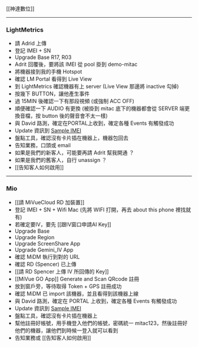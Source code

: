 [[神達數位]]

---

### LightMetrics
- 請 Adrid 上傳
- 登記 IMEI + SN
- Upgrade Base R17, R03
- Adrit 回覆後，要將該 IMEI 從 pool 掛到 demo-mitac
- 將機器接到我的手機 Hotspot
- 確認 LM Portal 看得到 Live View
- 到 LightMetrics 確認機器有上 server (Live View 那邊將 inactive 勾掉)
- 按幾下 BUTTON，讓他產生事件
- 過 15MIN 後確認一下有那段視頻 (或強制 ACC OFF)
- 順便確認一下 AUDIO 有更換 (被掛到 mitac 底下的機器都會從 SERVER 端更換音檔，按 button 後的聲音會不太一樣)
- 與 David 路測，確定在PORTAL上收到，確定各種 Events 有觸發成功
- Update 資訊到 [Sample IMEI](https://docs.google.com/spreadsheets/d/1b-vdVmNpRJRRcMJKQ6YLuKp7PbTOslTs/edit?usp=sharing&ouid=112782493369308983971&rtpof=true&sd=true)
- 盤點工具，確認沒有卡片插在機器上，機器包回去
- 告知業務，口頭或 email
- 如果是我們的新客人，可能要再請 Adrit 幫我開通 ？
- 如果是我們的舊客人，自行 unassign ？
- [[告知客人如何啟用]]

---

### Mio
- [[請 MiVueCloud RD 加裝置]]
- 登記 IMEI + SN + Wifi Mac (先將 WIFI 打開，再去 about this phone 裡找就有)
- 若確定要IV，要先 [[跟IV窗口申請AI Key]]
- Upgrade Base
- Upgrade Region
- Upgrade ScreenShare App
- Upgrade Gemini_IV App
- 確認 MiDM 執行到對的 URL
- 確認 RD (Spencer) 已上傳
- [[請 RD Spencer 上傳 IV 所回傳的 Key]]
- [[MiVue GO App]] Generate and Scan QRcode 註冊
- 放到窗戶旁，等待取得 Token + GPS 註冊成功
- 確認 MiDM 已 import 該機器，並且看得到該機器上線
- 與 David 路測，確定在 PORTAL 上收到，確定各種 Events 有觸發成功
- Update 資訊到 [Sample IMEI](https://docs.google.com/spreadsheets/d/1b-vdVmNpRJRRcMJKQ6YLuKp7PbTOslTs/edit?usp=sharing&ouid=112782493369308983971&rtpof=true&sd=true)
- 盤點工具，確認沒有卡片插在機器上
- 幫他註冊好帳號，用手機登入他們的帳號，密碼統一 mitac123，然後註冊好他們的機器，讓他們到時候一登入就可以看到
- 告知業務或 [[告知客人如何啟用]]